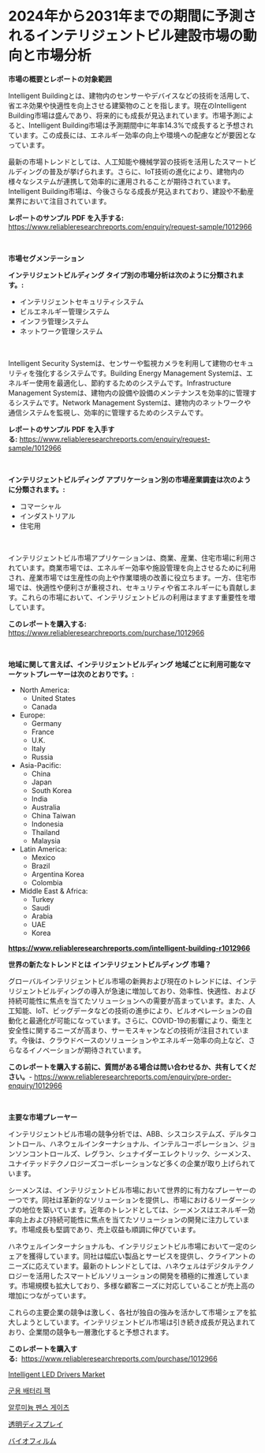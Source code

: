 <p><h1>2024年から2031年までの期間に予測されるインテリジェントビル建設市場の動向と市場分析</h1></p><p><strong>市場の概要とレポートの対象範囲</strong></p>
<p><p>Intelligent Buildingとは、建物内のセンサーやデバイスなどの技術を活用して、省エネ効果や快適性を向上させる建築物のことを指します。現在のIntelligent Building市場は盛んであり、将来的にも成長が見込まれています。市場予測によると、Intelligent Building市場は予測期間中に年率14.3%で成長すると予想されています。この成長には、エネルギー効率の向上や環境への配慮などが要因となっています。</p><p>最新の市場トレンドとしては、人工知能や機械学習の技術を活用したスマートビルディングの普及が挙げられます。さらに、IoT技術の進化により、建物内の様々なシステムが連携して効率的に運用されることが期待されています。Intelligent Building市場は、今後さらなる成長が見込まれており、建設や不動産業界において注目されています。</p></p>
<p><strong>レポートのサンプル PDF を入手する:</strong> <a href="https://www.reliableresearchreports.com/enquiry/request-sample/1012966">https://www.reliableresearchreports.com/enquiry/request-sample/1012966</a></p>
<p>&nbsp;</p>
<p><strong>市場セグメンテーション</strong></p>
<p><strong>インテリジェントビルディング タイプ別の市場分析は次のように分類されます。:</strong></p>
<p><ul><li>インテリジェントセキュリティシステム</li><li>ビルエネルギー管理システム</li><li>インフラ管理システム</li><li>ネットワーク管理システム</li></ul></p>
<p>&nbsp;</p>
<p><p>Intelligent Security Systemは、センサーや監視カメラを利用して建物のセキュリティを強化するシステムです。Building Energy Management Systemは、エネルギー使用を最適化し、節約するためのシステムです。Infrastructure Management Systemは、建物内の設備や設備のメンテナンスを効率的に管理するシステムです。Network Management Systemは、建物内のネットワークや通信システムを監視し、効率的に管理するためのシステムです。</p></p>
<p><strong>レポートのサンプル PDF を入手する:</strong>&nbsp;<a href="https://www.reliableresearchreports.com/enquiry/request-sample/1012966">https://www.reliableresearchreports.com/enquiry/request-sample/1012966</a></p>
<p>&nbsp;</p>
<p><strong> インテリジェントビルディング アプリケーション別の市場産業調査は次のように分類されます。:</strong></p>
<p><ul><li>コマーシャル</li><li>インダストリアル</li><li>住宅用</li></ul></p>
<p>&nbsp;</p>
<p><p>インテリジェントビル市場アプリケーションは、商業、産業、住宅市場に利用されています。商業市場では、エネルギー効率や施設管理を向上させるために利用され、産業市場では生産性の向上や作業環境の改善に役立ちます。一方、住宅市場では、快適性や便利さが重視され、セキュリティや省エネルギーにも貢献します。これらの市場において、インテリジェントビルの利用はますます重要性を増しています。</p></p>
<p><strong>このレポートを購入する:</strong>&nbsp; <a href="https://www.reliableresearchreports.com/purchase/1012966">https://www.reliableresearchreports.com/purchase/1012966</a></p>
<p>&nbsp;</p>
<p><strong>地域に関して言えば、インテリジェントビルディング 地域ごとに利用可能なマーケットプレーヤーは次のとおりです。:</strong></p>
<p><ul>
    <li>
        North America:
        <ul>
            <li>United States</li>
            <li>Canada</li>
        </ul>
    </li>
    <li>
        Europe:
        <ul>
            <li>Germany</li>
            <li>France</li>
            <li>U.K.</li>
            <li>Italy</li>
            <li>Russia</li>
        </ul>
    </li>
    <li>
        Asia-Pacific:
        <ul>
            <li>China</li>
            <li>Japan</li>
            <li>South Korea</li>
            <li>India</li>
            <li>Australia</li>
            <li>China Taiwan</li>
            <li>Indonesia</li>
            <li>Thailand</li>
            <li>Malaysia</li>
        </ul>
    </li>
    <li>
        Latin America:
        <ul>
            <li>Mexico</li>
            <li>Brazil</li>
            <li>Argentina Korea</li>
            <li>Colombia</li>
        </ul>
    </li>
    <li>
        Middle East & Africa:
        <ul>
            <li>Turkey</li>
            <li>Saudi</li>
            <li>Arabia</li>
            <li>UAE</li>
            <li>Korea</li>
        </ul>
    </li>
    </ul></p>
<p><strong><a href="https://www.reliableresearchreports.com/intelligent-building-r1012966">https://www.reliableresearchreports.com/intelligent-building-r1012966</a></strong>&nbsp;</p>
<p><strong>世界の新たなトレンドとは インテリジェントビルディング 市場？</strong></p>
<p><p>グローバルインテリジェントビル市場の新興および現在のトレンドには、インテリジェントビルディングの導入が急速に増加しており、効率性、快適性、および持続可能性に焦点を当てたソリューションへの需要が高まっています。また、人工知能、IoT、ビッグデータなどの技術の進歩により、ビルオペレーションの自動化と最適化が可能になっています。さらに、COVID-19の影響により、衛生と安全性に関するニーズが高まり、サーモスキャンなどの技術が注目されています。今後は、クラウドベースのソリューションやエネルギー効率の向上など、さらなるイノベーションが期待されています。</p></p>
<p><strong>このレポートを購入する前に、質問がある場合は問い合わせるか、共有してください。</strong>- <a href="https://www.reliableresearchreports.com/enquiry/pre-order-enquiry/1012966">https://www.reliableresearchreports.com/enquiry/pre-order-enquiry/1012966</a></p>
<p>&nbsp;</p>
<p><strong>主要な市場プレーヤー</strong></p>
<p><p>インテリジェントビル市場の競争分析では、ABB、シスコシステムズ、デルタコントロール、ハネウェルインターナショナル、インテルコーポレーション、ジョンソンコントロールズ、レグラン、シュナイダーエレクトリック、シーメンス、ユナイテッドテクノロジーズコーポレーションなど多くの企業が取り上げられています。</p><p>シーメンスは、インテリジェントビル市場において世界的に有力なプレーヤーの一つです。同社は革新的なソリューションを提供し、市場におけるリーダーシップの地位を築いています。近年のトレンドとしては、シーメンスはエネルギー効率向上および持続可能性に焦点を当てたソリューションの開発に注力しています。市場成長も堅調であり、売上収益も順調に伸びています。</p><p>ハネウェルインターナショナルも、インテリジェントビル市場において一定のシェアを獲得しています。同社は幅広い製品とサービスを提供し、クライアントのニーズに応えています。最新のトレンドとしては、ハネウェルはデジタルテクノロジーを活用したスマートビルソリューションの開発を積極的に推進しています。市場規模も拡大しており、多様な顧客ニーズに対応していることが売上高の増加につながっています。</p><p>これらの主要企業の競争は激しく、各社が独自の強みを活かして市場シェアを拡大しようとしています。インテリジェントビル市場は引き続き成長が見込まれており、企業間の競争も一層激化すると予想されます。</p></p>
<p><strong>このレポートを購入する:</strong>&nbsp;&nbsp;<a href="https://www.reliableresearchreports.com/purchase/1012966">https://www.reliableresearchreports.com/purchase/1012966</a></p>
<p><p><a href="https://www.linkedin.com/pulse/intelligent-led-drivers-market-competitive-analysis-trends-forecast-zdnyf?trackingId=JLirRbfvSVTgbnAQr144nw%3D%3D">Intelligent LED Drivers Market</a></p><p><a href="https://medium.com/@anitabeatty2023_43986/2024%EB%85%84%EB%B6%80%ED%84%B0-2031%EB%85%84%EA%B9%8C%EC%A7%80-%EC%98%88%EC%83%81%EB%90%98%EB%8A%94-%EA%B5%B0%EC%9A%A9-%EB%B0%B0%ED%84%B0%EB%A6%AC-%ED%8C%A9-%EC%8B%9C%EC%9E%A5-%EB%8F%99%ED%96%A5%EA%B3%BC-%EC%8B%9C%EC%9E%A5-%EB%B6%84%EC%84%9D-975fe0454203">군용 배터리 팩</a></p><p><a href="https://medium.com/@harrymoreno266/%EC%95%8C%EB%A3%A8%EB%AF%B8%EB%8A%84-%EC%9A%B8%ED%83%80%EB%A6%AC-%EB%AC%B8-%EC%8B%9C%EC%9E%A5-%EB%B3%B4%EA%B3%A0%EC%84%9C%EB%8A%94-%EC%9D%B4-%EC%8B%9C%EC%9E%A5%EC%9D%98-%EC%B5%9C%EC%8B%A0-%ED%8A%B8%EB%A0%8C%EB%93%9C%EC%99%80-%EC%84%B1%EC%9E%A5-%EA%B8%B0%ED%9A%8C%EB%A5%BC-%EB%B0%9D%ED%98%80%EC%A4%8D%EB%8B%88%EB%8B%A4-80fae6adac30">알루미늄 펜스 게이츠</a></p><p><a href="https://medium.com/@jonathanailey6577467/%E9%80%8F%E6%98%8E%E3%81%AA%E3%83%87%E3%82%A3%E3%82%B9%E3%83%97%E3%83%AC%E3%82%A4%E3%81%AE%E5%B8%82%E5%A0%B4%E3%82%B7%E3%82%A7%E3%82%A2%E3%81%AE%E9%80%B2%E5%8C%96%E3%81%A8-%E5%B8%82%E5%A0%B4%E6%88%90%E9%95%B7%E3%81%AE%E3%83%88%E3%83%AC%E3%83%B3%E3%83%89-2024%E5%B9%B4%E3%81%8B%E3%82%892031%E5%B9%B4%E3%81%BE%E3%81%A7-56ad508ce06d">透明ディスプレイ</a></p><p><a href="https://medium.com/@jonathanstephens626/%E3%83%90%E3%82%A4%E3%82%AA%E3%83%95%E3%82%A3%E3%83%AB%E3%83%A0%E5%B8%82%E5%A0%B4%E3%81%AE%E5%88%86%E6%9E%90-%E3%82%B0%E3%83%AD%E3%83%BC%E3%83%90%E3%83%AB%E7%94%A3%E6%A5%AD%E3%81%AE%E5%B1%95%E6%9C%9B%E3%81%A8%E4%BA%88%E6%B8%AC-2024%E5%B9%B4%E3%81%8B%E3%82%892031%E5%B9%B4-0c47d34782f2">バイオフィルム</a></p></p>